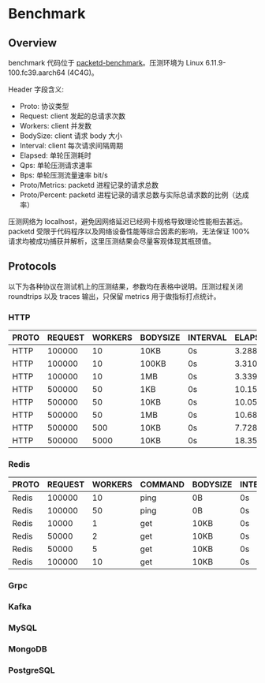 # Benchmark

## Overview

benchmark 代码位于 [packetd-benchmark](https://github.com/packetd/packetd)。压测环境为 Linux 6.11.9-100.fc39.aarch64 (4C4G)。

Header 字段含义:
- Proto: 协议类型
- Request: client 发起的总请求次数
- Workers: client 并发数
- BodySize: client 请求 body 大小
- Interval: client 每次请求间隔周期
- Elapsed: 单轮压测耗时
- Qps: 单轮压测请求速率
- Bps: 单轮压测流量速率 bit/s
- Proto/Metrics: packetd 进程记录的请求总数
- Proto/Percent: packetd 进程记录的请求总数与实际总请求数的比例（达成率）

压测网络为 localhost，避免因网络延迟已经网卡规格导致理论性能相去甚远。packetd 受限于代码程序以及网络设备性能等综合因素的影响，无法保证 100% 请求均被成功捕获并解析，这里压测结果会尽量客观体现其瓶颈值。

## Protocols

以下为各种协议在测试机上的压测结果，参数均在表格中说明。压测过程关闭 roundtrips 以及 traces 输出，只保留 metrics 用于做指标打点统计。

### HTTP

| PROTO | REQUEST | WORKERS | BODYSIZE | INTERVAL | ELAPSED | QPS | BPS | PROTO/METRICS | PROTO/PERCENT |
| ----- | ------- | ------- | -------- | -------- |---------| --- | --- | ------------- | ------------- |
| HTTP  |  100000 |      10 | 10KB     | 0s       | 3.288s  | 30410.734 | 2376Mib |        100000 | 100.000%      |
| HTTP  |  100000 |      10 | 100KB    | 0s       | 3.310s  | 30214.392 | 23.05Gib |        100000 | 100.000%      |
| HTTP  |  100000 |      10 | 1MB      | 0s       | 3.339s  | 29951.802 | 234Gib |        100000 | 100.000%      |
| HTTP  |  500000 |      50 | 1KB      | 0s       | 10.152s | 49250.733 | 384.8Mib |        500000 | 100.000%      |
| HTTP  |  500000 |      50 | 10KB     | 0s       | 10.051s | 49745.785 | 3886Mib |        500000 | 100.000%      |
| HTTP  |  500000 |      50 | 1MB      | 0s       | 10.680s | 46815.213 | 365.7Gib |        500000 | 100.000%      |
| HTTP  |  500000 |     500 | 10KB     | 0s       | 7.728s  | 64700.562 | 5055Mib |        500000 | 100.000%      |
| HTTP  |  500000 |    5000 | 10KB     | 0s       | 18.350s | 27248.214 | 2129Mib |        441169 | 88.234%       |


### Redis

| PROTO | REQUEST | WORKERS | COMMAND | BODYSIZE | INTERVAL | ELAPSED | QPS       | BPS     | PROTO/METRICS | PROTO/PERCENT |
| ----- | ------- | ------- |---------| -------- |---------|---------| --- | ------------- | ------------- | --- |
| Redis |  100000 |      10 | ping    | 0B       | 0s       | 0.562s  | 177993.854 | 0b  |        100010 | 100.010%      |
| Redis |  100000 |      50 | ping    | 0B       | 0s       | 0.440s  | 227433.191 | 0b  |         81995 | 81.995%       |
| Redis |   10000 |       1 | get     | 10KB     | 0s       | 0.887s  | 11274.481 | 880.8Mib |          9994 | 99.940%       |
| Redis |   50000 |       2 | get     | 10KB     | 0s       | 2.618s  | 19101.756 | 1492Mib |         49998 | 99.996%       |
| Redis |   50000 |       5 | get     | 10KB     | 0s       | 2.032s  | 24606.572 | 1922Mib |         49769 | 99.538%       |
| Redis |  100000 |      10 | get     | 10KB     | 0s       | 3.643s  | 27448.310 | 2144Mib |         98852 | 98.852%       |

### Grpc

### Kafka

### MySQL

### MongoDB

### PostgreSQL
